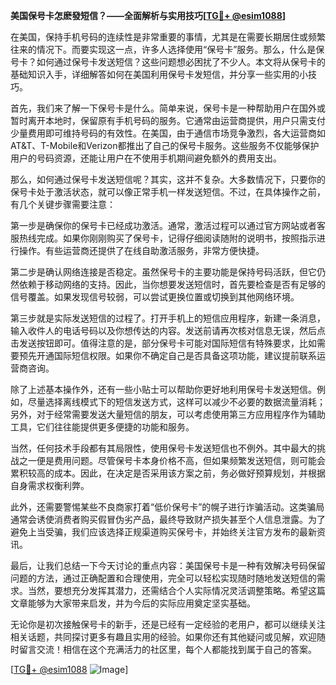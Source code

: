 **美国保号卡怎麽發短信？——全面解析与实用技巧[[TG💪+ @esim1088](https://t.me/s/esim1088)]**

在美国，保持手机号码的连续性是非常重要的事情，尤其是在需要长期居住或频繁往来的情况下。而要实现这一点，许多人选择使用“保号卡”服务。那么，什么是保号卡？如何通过保号卡发送短信？这些问题想必困扰了不少人。本文将从保号卡的基础知识入手，详细解答如何在美国利用保号卡发短信，并分享一些实用的小技巧。

首先，我们来了解一下保号卡是什么。简单来说，保号卡是一种帮助用户在国外或暂时离开本地时，保留原有手机号码的服务。它通常由运营商提供，用户只需支付少量费用即可维持号码的有效性。在美国，由于通信市场竞争激烈，各大运营商如AT&T、T-Mobile和Verizon都推出了自己的保号卡服务。这些服务不仅能够保护用户的号码资源，还能让用户在不使用手机期间避免额外的费用支出。

那么，如何通过保号卡发送短信呢？其实，这并不复杂。大多数情况下，只要你的保号卡处于激活状态，就可以像正常手机一样发送短信。不过，在具体操作之前，有几个关键步骤需要注意：

第一步是确保你的保号卡已经成功激活。通常，激活过程可以通过官方网站或者客服热线完成。如果你刚刚购买了保号卡，记得仔细阅读随附的说明书，按照指示进行操作。有些运营商还提供了在线自助激活服务，非常方便快捷。

第二步是确认网络连接是否稳定。虽然保号卡的主要功能是保持号码活跃，但它仍然依赖于移动网络的支持。因此，当你想要发送短信时，首先要检查是否有足够的信号覆盖。如果发现信号较弱，可以尝试更换位置或切换到其他网络环境。

第三步就是实际发送短信的过程了。打开手机上的短信应用程序，新建一条消息，输入收件人的电话号码以及你想传达的内容。发送前请再次核对信息无误，然后点击发送按钮即可。值得注意的是，部分保号卡可能对国际短信有特殊要求，比如需要预先开通国际短信权限。如果你不确定自己是否具备这项功能，建议提前联系运营商咨询。

除了上述基本操作外，还有一些小贴士可以帮助你更好地利用保号卡发送短信。例如，尽量选择离线模式下的短信发送方式，这样可以减少不必要的数据流量消耗；另外，对于经常需要发送大量短信的朋友，可以考虑使用第三方应用程序作为辅助工具，它们往往能提供更多便捷的功能和服务。

当然，任何技术手段都有其局限性，使用保号卡发送短信也不例外。其中最大的挑战之一便是费用问题。尽管保号卡本身价格不高，但如果频繁发送短信，则可能会累积较高的成本。因此，在决定是否采用该方案之前，务必做好预算规划，并根据自身需求权衡利弊。

此外，还需要警惕某些不良商家打着“低价保号卡”的幌子进行诈骗活动。这类骗局通常会诱使消费者购买假冒伪劣产品，最终导致财产损失甚至个人信息泄露。为了避免上当受骗，我们应该选择正规渠道购买保号卡，并始终关注官方发布的最新资讯。

最后，让我们总结一下今天讨论的重点内容：美国保号卡是一种有效解决号码保留问题的方法，通过正确配置和合理使用，完全可以轻松实现随时随地发送短信的需求。当然，要想充分发挥其潜力，还需结合个人实际情况灵活调整策略。希望这篇文章能够为大家带来启发，并为今后的实际应用奠定坚实基础。

无论你是初次接触保号卡的新手，还是已经有一定经验的老用户，都可以继续关注相关话题，共同探讨更多有趣且实用的经验。如果你还有其他疑问或见解，欢迎随时留言交流！相信在这个充满活力的社区里，每个人都能找到属于自己的答案。

[[TG💪+ @esim1088](https://t.me/s/esim1088) ![Image](https://i.postimg.cc/4NQfJmqS/Snipaste-2025-05-13-00-14-12.png)]